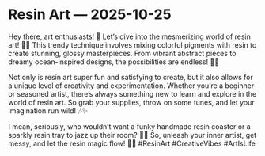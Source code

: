 # Resin Art — 2025-10-25

Hey there, art enthusiasts! 💫 Let’s dive into the mesmerizing world of resin art! 🎨🌟 This trendy technique involves mixing colorful pigments with resin to create stunning, glossy masterpieces. From vibrant abstract pieces to dreamy ocean-inspired designs, the possibilities are endless! 🌊💖

Not only is resin art super fun and satisfying to create, but it also allows for a unique level of creativity and experimentation. Whether you’re a beginner or seasoned artist, there’s always something new to learn and explore in the world of resin art. So grab your supplies, throw on some tunes, and let your imagination run wild! 🎶✨

I mean, seriously, who wouldn’t want a funky handmade resin coaster or a sparkly resin tray to jazz up their room? 🌈🤩 So, unleash your inner artist, get messy, and let the resin magic flow! 🔮💥 #ResinArt #CreativeVibes #ArtIsLife